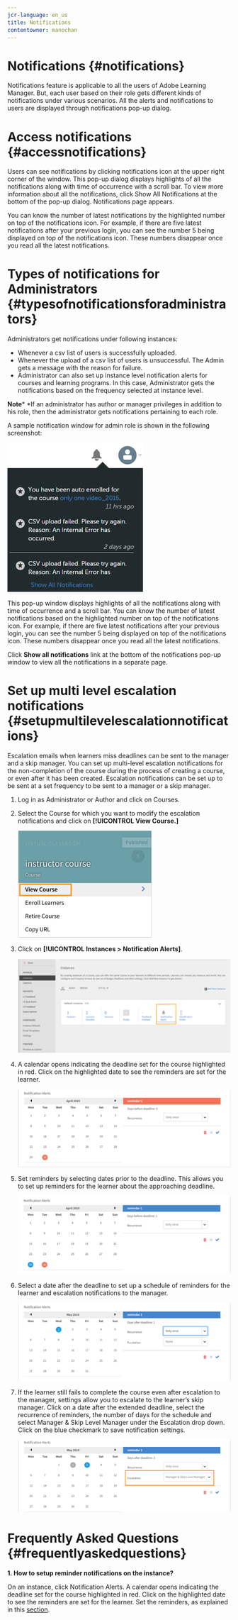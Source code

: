 ```yaml
---
jcr-language: en_us
title: Notifications
contentowner: manochan
---
```



# Notifications {#notifications}

Notifications feature is applicable to all the users of Adobe Learning Manager. But, each user based on their role gets different kinds of notifications under various scenarios. All the alerts and notifications to users are displayed through notifications pop-up dialog.

# Access notifications  {#accessnotifications}

Users can see notifications by clicking notifications icon at the upper right corner of the window.&nbsp;This pop-up dialog displays highlights of all the notifications along with time of occurrence with a scroll bar. To view more information about all the notifications, click Show All Notifications at the bottom of the pop-up dialog. Notifications page appears.

You can know the number of latest notifications by the highlighted number on top of the notifications icon. For example, if there are five latest notifications after your previous login, you can see the number 5 being displayed on top of the notifications icon. These numbers disappear once you read all the latest notifications.

# Types of notifications for Administrators  {#typesofnotificationsforadministrators}

Administrators get notifications under following instances:

* Whenever a csv list of users is successfully uploaded.
* Whenever the upload of a csv list of users is unsuccessful. The Admin gets a message with the reason for failure.
* Administrator can also set up instance level notification alerts for courses and learning programs. In this case, Administrator gets the notifications based on the frequency selected at instance level.&nbsp;

**Note*** 
*If an administrator has author or manager privileges in addition to his role, then the administrator gets notifications pertaining to each role.

A sample notification window for admin role is shown in the following screenshot:

![](assets/admin-notification.png)

This pop-up window displays highlights of all the notifications along with time of occurrence and a scroll bar.&nbsp;You can know the number of latest notifications based on the highlighted number on top of the notifications icon. For example, if there are five latest notifications after your previous login, you can see the number 5 being displayed on top of the notifications icon. These numbers disappear once you read all the latest notifications.

Click&nbsp;**Show all notifications**&nbsp;link at the bottom of the notifications pop-up window to view all the notifications in a separate page.

# Set up multi level escalation notifications {#setupmultilevelescalationnotifications}

Escalation emails when learners miss deadlines can be sent to the manager and a skip manager. You can set up multi-level escalation notifications for the non-completion of the course during the process of creating a course, or even after it has been created. Escalation notifications can be set up to be sent at a set frequency to be sent to a manager or a skip manager.

1. Log in as Administrator or Author and click on Courses.
1. Select the Course for which you want to modify the escalation notifications and click on **[!UICONTROL View Course.]**

   ![](assets/view-courses.png)

1. Click on **[!UICONTROL Instances > Notification Alerts]**.

   ![](assets/notification-alert.png)

1. A calendar opens indicating the deadline set for the course highlighted in red. Click on the highlighted date to see the reminders are set for the learner.

   ![](assets/deadline-calender.png)

1. Set reminders by selecting dates prior to the deadline. This allows you to set up reminders for the learner about the approaching deadline.

   ![](assets/deadline-reminder.png)

1. Select a date after the deadline to set up a schedule of reminders for the learner and escalation notifications to the manager.

   ![](assets/set-reminders-andescalation.png)

1. If the learner still fails to complete the course even after escalation to the manager, settings allow you to escalate to the learner’s skip manager. Click on a date after the extended deadline, select the recurrence of reminders, the number of days for the schedule&nbsp;and select Manager & Skip Level Manager under the Escalation drop down. Click on the blue checkmark to save notification settings.

   ![](assets/reminder-to-managerandskipmanager.png)

# Frequently Asked Questions {#frequentlyaskedquestions}

**1.&nbsp;How to setup reminder notifications on the instance?**

On an instance, click Notification Alerts.&nbsp;A calendar opens indicating the deadline set for the course highlighted in red. Click on the highlighted date to see the reminders are set for the learner. Set the reminders, as explained in this [section](user-notifications.md#Setupmultilevelescalationnotifications).
